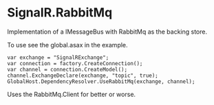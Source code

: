 SignalR.RabbitMq
================

Implementation of a IMessageBus with RabbitMq as the backing store.

To use see the global.asax in the example.
```CSHARP
var exchange = "SignalRExchange";
var connection = factory.CreateConnection();
var channel = connection.CreateModel();
channel.ExchangeDeclare(exchange, "topic", true);
GlobalHost.DependencyResolver.UseRabbitMq(exchange, channel);
```
Uses the RabbitMq.Client for better or worse.